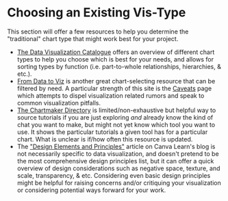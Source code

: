 # Choosing an Existing Vis-Type 

This section will offer a few resources to help you determine the "traditional" chart type that might work best for your project. 

- [The Data Visualization Catalogue](https://datavizcatalogue.com/) offers an overview of different chart types to help you choose which is best for your needs, and allows for sorting types by function (i.e. part-to-whole relationships, hierarchies, & etc.).
- [From Data to Viz](https://www.data-to-viz.com/) is another great chart-selecting resource that can be filtered by need. A particular strength of this site is the [Caveats](https://www.data-to-viz.com/caveats.html) page which attempts to dispel visualization related rumors and speak to common visualization pitfalls. 
- [The Chartmaker Directory](https://chartmaker.visualisingdata.com/) is limited/non-exhaustive but helpful way to source tutorials if you are just exploring *and* already know the kind of chat you want to make, but might not yet know which tool you want to use. It shows the particular tutorials a given tool has for a particular chart. What is unclear is if/how often this resource is updated.    
- The ["Design Elements and Principles"](https://www.canva.com/learn/design-elements-principles/) article on Canva Learn's blog is not necessarily specific to data visualization, and doesn't pretend to be the most comprehensive design principles list, but it can offer a quick overview of design considerations such as negative space, texture, and scale, transparency, & etc. Considering even basic design principles might be helpful for raising concerns and/or critiquing your visualization or considering potential ways forward for your work.

